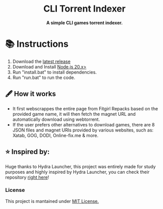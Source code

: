   <h1 align="center">CLI Torrent Indexer</h1>

  <p align="center">
    <strong>A simple CLI games torrent indexer.</strong>
  </p>

# 📚 Instructions
1. Download the [latest release](https://github.com/insxnsive/cli-torrent-indexer/releases)
2. Download and Install [Node.js 20.x>](https://nodejs.org/en)
3. Run "install.bat" to install dependencies.
4. Run "run.bat" to run the code.

## 🖋️ How it works
- It first webscrappes the entire page from Fitgirl Repacks based on the provided game name, it will then fetch the magnet URL and automatically download using webtorrent.
- If the user prefers other alternatives to download games, there are 8 JSON files and magnet URIs provided by various websites, such as: Xatab, GOG, DODI, Online-fix.me & more.

## ⭐ Inspired by:
Huge thanks to Hydra Launcher, this project was entirely made for study purposes and highly inspired by Hydra Launcher, you can check their repository [right here](https://github.com/hydralauncher)!

### License
This project is mantained under [MIT License.](https://github.com/insxnsive/cli-torrent-indexer?tab=MIT-1-ov-file)
